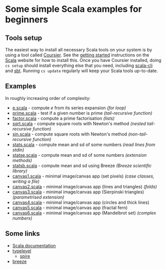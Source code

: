 # Some simple Scala examples for beginners

## Tools setup

The easiest way to install all necessary Scala tools on your system is by using a tool called [Coursier](https://get-coursier.io/docs/cli-overview). See the [getting started](https://docs.scala-lang.org/getting-started/) instructions on the [Scala](https://www.scala-lang.org/) website for how to install this. Once you have Coursier installed, doing `cs setup` should install everything else that you need, including [scala-cli](https://scala-cli.virtuslab.org/) and [sbt](https://www.scala-sbt.org/). Running `cs update` regularly will keep your Scala tools up-to-date.

## Examples

In roughly increasing order of complexity:

* [e.scala](e.scala) - compute *e* from its series expansion *(for loop)*
* [prime.scala](prime.scala) - test if a given number is prime *(tail-recursive function)*
* [factor.scala](factor.scala) - compute a prime factorisation *(lists)*
* [sqrt.scala](sqrt.scala) - compute square roots with Newton's method *(nested tail-recursive function)*
* [sin.scala](sin.scala) - compute square roots with Newton's method *(non-tail-recursive function)*
* [stats.scala](stats.scala) - compute mean and sd of some numbers *(read lines from stdin)*
* [statse.scala](statse.scala) - compute mean and sd of some numbers *(extension methods)*
* [statsb.scala](statsb.scala) - compute mean and sd using Breeze *(Breeze scientific library)*
* [canvas1.scala](canvas1.scala) - minimal image/canvas app (set pixels) *(case classes, writing a file)*
* [canvas2.scala](canvas2.scala) - minimal image/canvas app (lines and triangles) *(folds)*
* [canvas3.scala](canvas3.scala) - minimal image/canvas app (Sierpinski triangles) *(parametrised extension)*
* [canvas4.scala](canvas4.scala) - minimal image/canvas app (circles and thick lines)
* [canvas5.scala](canvas5.scala) - minimal image/canvas app (fractal fern)
* [canvas6.scala](canvas6.scala) - minimal image/canvas app (Mandelbrot set) *(complex numbers)*


## Some links

* [Scala documentation](https://docs.scala-lang.org/)
* [typelevel](https://typelevel.org/)
    * [spire](https://typelevel.org/spire/)
* [breeze](https://github.com/scalanlp/breeze)

